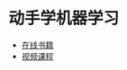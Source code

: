 # 动手学机器学习
- [在线书籍](https://hml.boyuai.com/books)
- [视频课程](https://www.boyuai.com/course/course/LmPqCn4MzkYXNzFD/video/USl5fQGCf8mMqdcb)